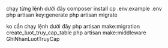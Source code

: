 chạy từng lệnh dưới đây
composer install
cp .env.example .env    
php artisan key:generate
php artisan migrate












ko cần chạy lệnh dưới đây
php artisan make:migration create_luot_truy_cap_table
php artisan make:middleware GhiNhanLuotTruyCap